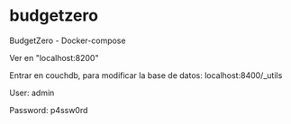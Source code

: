 # budgetzero
BudgetZero - Docker-compose

Ver en "localhost:8200"

Entrar en couchdb, para modificar la base de datos: 
localhost:8400/_utils
 
User: admin

Password: p4ssw0rd
